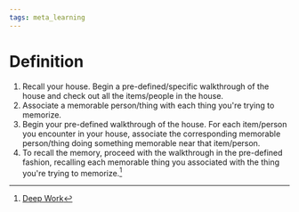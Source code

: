 ```yaml
---
tags: meta_learning
---
```


# Definition

1) Recall your house. Begin a pre-defined/specific walkthrough of the house and check out all the items/people in the house.
2) Associate a memorable person/thing with each thing you're trying to memorize.
3) Begin your pre-defined walkthrough of the house. For each item/person you encounter in your house, associate the corresponding memorable person/thing doing something memorable near that item/person.
4) To recall the memory, proceed with the walkthrough in the pre-defined fashion, recalling each memorable thing you associated with the thing you're trying to memorize.[^1]

[^1]: [Deep Work](zotero://open-pdf/library/items/J6AK883D?page=106)